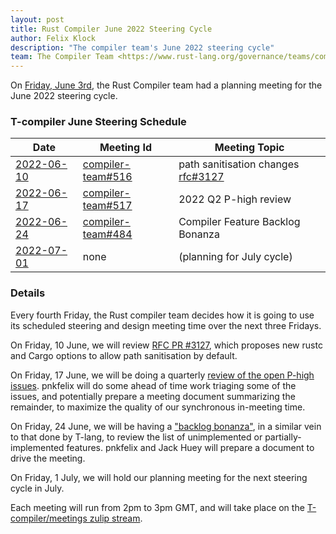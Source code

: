 ```yaml
---
layout: post
title: Rust Compiler June 2022 Steering Cycle
author: Felix Klock
description: "The compiler team's June 2022 steering cycle"
team: The Compiler Team <https://www.rust-lang.org/governance/teams/compiler>
---
```

On [Friday, June 3rd][jun-03-zulip-archive], the Rust Compiler team had a planning meeting for the June 2022 steering cycle.

[jun-03-zulip-archive]: https://rust-lang.zulipchat.com/#narrow/stream/238009-t-compiler.2Fmeetings/topic/.5Bplanning.20meeting.5D.202022-06-03/near/284883023

### T-compiler June Steering Schedule

|           Date |            Meeting Id | Meeting Topic
|----------------|-----------------------|----------------
| [2022-06-10][] | [compiler-team#516][] | path sanitisation changes [rfc#3127][]
| [2022-06-17][] | [compiler-team#517][] | 2022 Q2 P-high review
| [2022-06-24][] | [compiler-team#484][] | Compiler Feature Backlog Bonanza
| [2022-07-01][] |         none          | (planning for July cycle)

[2022-06-10]: https://calendar.google.com/calendar/event?eid=Nm8xbGtqbHBzMjdpcTRjcHAybmw4a3Y0ZjEgNnU1cnJ0Y2U2bHJ0djA3cGZpM2RhbWdqdXNAZw&ctz=GMT-04:00
[2022-06-17]: https://www.google.com/calendar/event?eid=NHY4Y3VmdXZqcWJxOWgzOXVyZWM5a3JjaWUgNnU1cnJ0Y2U2bHJ0djA3cGZpM2RhbWdqdXNAZw&ctz=GMT-04:00
[2022-06-24]: https://calendar.google.com/calendar/event?eid=MmE2azQyb2ViODQ4NWwxMWViMzJka2g0cjIgNnU1cnJ0Y2U2bHJ0djA3cGZpM2RhbWdqdXNAZw&ctz=GMT-04:00
[2022-07-01]: https://calendar.google.com/calendar/event?eid=MDJyYnJ1cGFtdWR1c2lnNjFmcHJ2b3JlODFfMjAyMjA3MDFUMTQwMDAwWiA2dTVycnRjZTZscnR2MDdwZmkzZGFtZ2p1c0Bn&ctz=GMT-04:00

[compiler-team#484]: https://github.com/rust-lang/compiler-team/issues/484
[compiler-team#516]: https://github.com/rust-lang/compiler-team/issues/516
[compiler-team#517]: https://github.com/rust-lang/compiler-team/issues/517

[rfc#3127]: https://github.com/rust-lang/rfcs/issues/3127

### Details

Every fourth Friday, the Rust compiler team decides how
it is going to use its scheduled steering and design meeting time over the next
three Fridays.

On Friday, 10 June, we will review [RFC PR #3127][rfc#3127], which proposes
new rustc and Cargo options to allow path sanitisation by default.

On Friday, 17 June, we will be doing a quarterly [review of the open P-high issues][compiler-team#517].
pnkfelix will do some ahead of time work triaging
some of the issues, and potentially prepare a meeting document summarizing the
remainder, to maximize the quality of our synchronous in-meeting time.

On Friday, 24 June, we will be having a ["backlog bonanza"][compiler-team#484], in a
similar vein to that done by T-lang, to review the list of unimplemented or
partially-implemented features. pnkfelix and Jack Huey will prepare a document
to drive the meeting.

On Friday, 1 July, we will hold our planning meeting for the next steering cycle in July.

Each meeting will run from 2pm to 3pm GMT, and will take place on the
[T-compiler/meetings zulip stream][zulip].

[zulip]: https://rust-lang.zulipchat.com/#narrow/stream/238009-t-compiler.2Fmeetings
